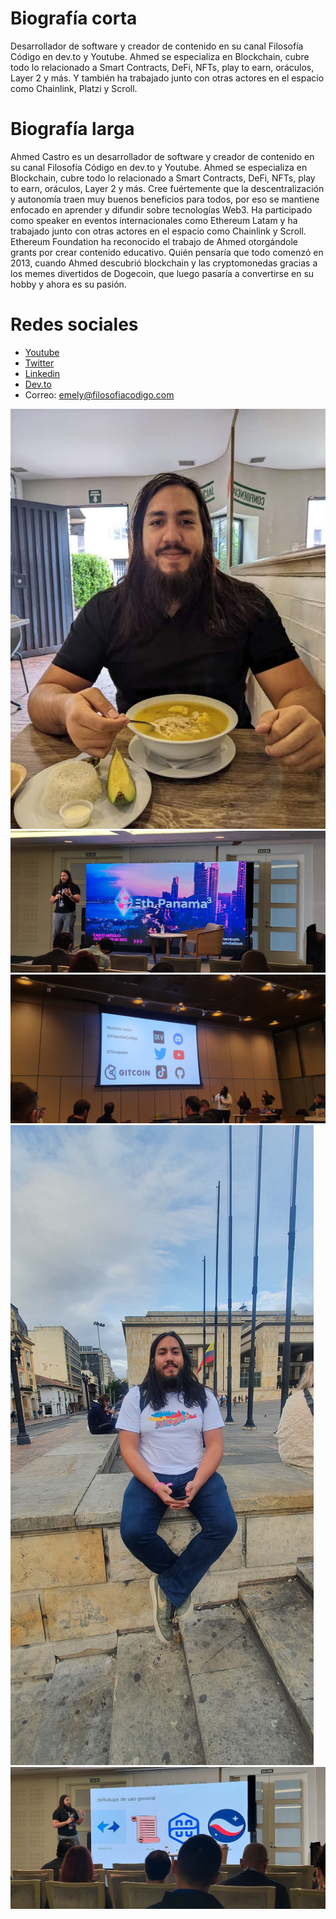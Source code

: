 # Biografía corta

Desarrollador de software y creador de contenido en su canal Filosofía Código en dev.to y Youtube. Ahmed se especializa en Blockchain, cubre todo lo relacionado a Smart Contracts, DeFi, NFTs, play to earn, oráculos, Layer 2 y más. Y también ha trabajado junto con otras actores en el espacio como Chainlink, Platzi y Scroll.

# Biografía larga

Ahmed Castro es un desarrollador de software y creador de contenido en su canal Filosofía Código en dev.to y Youtube. Ahmed se especializa en Blockchain, cubre todo lo relacionado a Smart Contracts, DeFi, NFTs, play to earn, oráculos, Layer 2 y más. Cree fuértemente que la descentralización y autonomía traen muy buenos beneficios para todos, por eso se mantiene enfocado en aprender y difundir sobre tecnologías Web3. Ha participado como speaker en eventos internacionales como Ethereum Latam y ha trabajado junto con otras actores en el espacio como Chainlink y Scroll. Ethereum Foundation ha reconocido el trabajo de Ahmed otorgándole grants por crear contenido educativo. Quién pensaría que todo comenzó en 2013, cuando Ahmed descubrió blockchain y las cryptomonedas gracias a los memes divertidos de Dogecoin, que luego pasaría a convertirse en su hobby y ahora es su pasión.

# Redes sociales

* [Youtube](https://www.youtube.com/channel/UCNRB4tgwp09z4391JRjEsRA)
* [Twitter](https://twitter.com/FilosofiaCodigo)
* [Linkedin](https://www.linkedin.com/company/filosofia-codigo/)
* [Dev.to](https://dev.to/turupawn)
* Correo: emely@filosofiacodigo.com

![](https://raw.githubusercontent.com/FilosofiaCodigo/PressKit/main/img/01.jpg)
![](https://raw.githubusercontent.com/FilosofiaCodigo/PressKit/main/img/02.png)
![](https://raw.githubusercontent.com/FilosofiaCodigo/PressKit/main/img/03.jpg)
![](https://raw.githubusercontent.com/FilosofiaCodigo/PressKit/main/img/04.jpg)
![](https://raw.githubusercontent.com/FilosofiaCodigo/PressKit/main/img/05.jpg)
